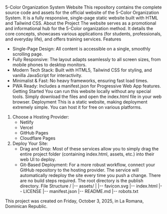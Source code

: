 ﻿5-Color Organization System Website
This repository contains the complete source code and assets for the official website of the 5-Color Organization System. It is a fully responsive, single-page static website built with HTML and Tailwind CSS.
About the Project
The website serves as a promotional and informational hub for the 5-Color organization method. It details the core concepts, showcases various applications (for students, professionals, and everyday life), and offers training services.
Features
* Single-Page Design: All content is accessible on a single, smoothly scrolling page.
* Fully Responsive: The layout adapts seamlessly to all screen sizes, from mobile phones to desktop monitors.
* Modern Tech Stack: Built with HTML5, Tailwind CSS for styling, and vanilla JavaScript for interactivity.
* Minimalist & Fast: No heavy frameworks, ensuring fast load times.
* PWA Ready: Includes a manifest.json for Progressive Web App features.
Getting Started
You can run this website locally without any special tools. Simply download the files and open the index.html file in your web browser.
Deployment
This is a static website, making deployment extremely simple. You can host it for free on various platforms.
1. Choose a Hosting Provider:
   * Netlify
   * Vercel
   * GitHub Pages
   * Cloudflare Pages
2. Deploy Your Site:
   * Drag and Drop: Most of these services allow you to simply drag the entire project folder (containing index.html, assets, etc.) into their web UI to deploy.
   * Git-Based Deployment: For a more robust workflow, connect your GitHub repository to the hosting provider. The service will automatically redeploy the site every time you push a change.
There are no build steps required. The root directory is the publish directory.
File Structure
/
|-- assets/
|   |-- favicon.svg
|-- index.html
|-- LICENSE
|-- manifest.json
|-- README.md
|-- robots.txt

This project was created on Friday, October 3, 2025, in La Romana, Dominican Republic.

